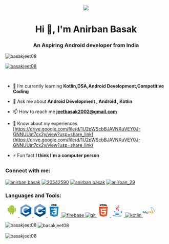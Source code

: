 <div id="header" align="center">
  <img src="https://media.giphy.com/media/qgQUggAC3Pfv687qPC/giphy.gif" width="300"/>
</div>
<h1 align="center">Hi 👋, I'm Anirban Basak</h1>
<h3 align="center">An Aspiring Android developer from India</h3>

<p align="left"> <img src="https://komarev.com/ghpvc/?username=basakjeet08&label=Profile%20views&color=0e75b6&style=flat" alt="basakjeet08" /> </p>

<p align="left"> <a href="https://github.com/ryo-ma/github-profile-trophy"><img src="https://github-profile-trophy.vercel.app/?username=basakjeet08" alt="basakjeet08" /></a> </p>

<p align="left"> <a href="https://twitter.com/" target="blank"><img src="https://img.shields.io/twitter/follow/?logo=twitter&style=for-the-badge" alt="" /></a> </p>

- 🌱 I’m currently learning **Kotlin,DSA,Android Development,Competitive Coding**

- 💬 Ask me about **Android Development , Android , Kotlin**

- 📫 How to reach me **jeetbasak2002@gmail.com**

- 📄 Know about my experiences [https://drive.google.com/file/d/1U2pWScbBJAVNXuVEY0J-GNNUUat7cx2y/view?usp=share_link](https://drive.google.com/file/d/1U2pWScbBJAVNXuVEY0J-GNNUUat7cx2y/view?usp=share_link)

- ⚡ Fun fact **I think I'm a computer person**

<h3 align="left">Connect with me:</h3>
<p align="left">
<a href="https://linkedin.com/in/anirban basak" target="blank"><img align="center" src="https://raw.githubusercontent.com/rahuldkjain/github-profile-readme-generator/master/src/images/icons/Social/linked-in-alt.svg" alt="anirban basak" height="30" width="40" /></a>
<a href="https://stackoverflow.com/users/20542590" target="blank"><img align="center" src="https://raw.githubusercontent.com/rahuldkjain/github-profile-readme-generator/master/src/images/icons/Social/stack-overflow.svg" alt="20542590" height="30" width="40" /></a>
<a href="https://fb.com/anirban basak" target="blank"><img align="center" src="https://raw.githubusercontent.com/rahuldkjain/github-profile-readme-generator/master/src/images/icons/Social/facebook.svg" alt="anirban basak" height="30" width="40" /></a>
<a href="https://www.codechef.com/users/anirban_29" target="blank"><img align="center" src="https://cdn.jsdelivr.net/npm/simple-icons@3.1.0/icons/codechef.svg" alt="anirban_29" height="30" width="40" /></a>
</p>

<h3 align="left">Languages and Tools:</h3>
<p align="left"> <a href="https://developer.android.com" target="_blank" rel="noreferrer"> <img src="https://raw.githubusercontent.com/devicons/devicon/master/icons/android/android-original-wordmark.svg" alt="android" width="40" height="40"/> </a> <a href="https://www.cprogramming.com/" target="_blank" rel="noreferrer"> <img src="https://raw.githubusercontent.com/devicons/devicon/master/icons/c/c-original.svg" alt="c" width="40" height="40"/> </a> <a href="https://www.w3schools.com/cpp/" target="_blank" rel="noreferrer"> <img src="https://raw.githubusercontent.com/devicons/devicon/master/icons/cplusplus/cplusplus-original.svg" alt="cplusplus" width="40" height="40"/> </a> <a href="https://www.w3schools.com/css/" target="_blank" rel="noreferrer"> <img src="https://raw.githubusercontent.com/devicons/devicon/master/icons/css3/css3-original-wordmark.svg" alt="css3" width="40" height="40"/> </a> <a href="https://firebase.google.com/" target="_blank" rel="noreferrer"> <img src="https://www.vectorlogo.zone/logos/firebase/firebase-icon.svg" alt="firebase" width="40" height="40"/> </a> <a href="https://git-scm.com/" target="_blank" rel="noreferrer"> <img src="https://www.vectorlogo.zone/logos/git-scm/git-scm-icon.svg" alt="git" width="40" height="40"/> </a> <a href="https://www.w3.org/html/" target="_blank" rel="noreferrer"> <img src="https://raw.githubusercontent.com/devicons/devicon/master/icons/html5/html5-original-wordmark.svg" alt="html5" width="40" height="40"/> </a> <a href="https://www.java.com" target="_blank" rel="noreferrer"> <img src="https://raw.githubusercontent.com/devicons/devicon/master/icons/java/java-original.svg" alt="java" width="40" height="40"/> </a> <a href="https://kotlinlang.org" target="_blank" rel="noreferrer"> <img src="https://www.vectorlogo.zone/logos/kotlinlang/kotlinlang-icon.svg" alt="kotlin" width="40" height="40"/> </a> <a href="https://www.mysql.com/" target="_blank" rel="noreferrer"> <img src="https://raw.githubusercontent.com/devicons/devicon/master/icons/mysql/mysql-original-wordmark.svg" alt="mysql" width="40" height="40"/> </a> </p>

<p><img align="left" src="https://github-readme-stats.vercel.app/api/top-langs?username=basakjeet08&show_icons=true&locale=en&layout=compact" alt="basakjeet08" /></p>

<p>&nbsp;<img align="center" src="https://github-readme-stats.vercel.app/api?username=basakjeet08&show_icons=true&locale=en" alt="basakjeet08" /></p>

<p><img align="center" src="https://github-readme-streak-stats.herokuapp.com/?user=basakjeet08&" alt="basakjeet08" /></p>
